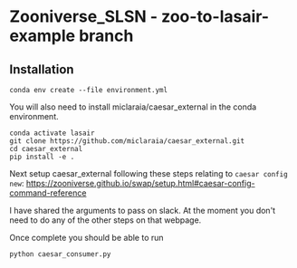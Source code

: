 # Zooniverse_SLSN - zoo-to-lasair-example branch

## Installation

```
conda env create --file environment.yml
```

You will also need to install miclaraia/caesar_external in the conda environment.

```
conda activate lasair
git clone https://github.com/miclaraia/caesar_external.git
cd caesar_external
pip install -e .
```

Next setup caesar_external following these steps relating to ```caesar config new```:
https://zooniverse.github.io/swap/setup.html#caesar-config-command-reference

I have shared the arguments to pass on slack.  At the moment you don't need to do any of the other steps on that webpage.

Once complete you should be able to run

```
python caesar_consumer.py
```
